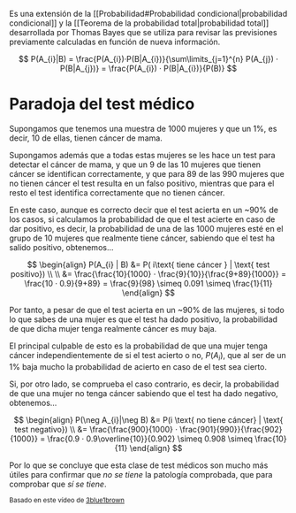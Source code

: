
Es una extensión de la [[Probabilidad#Probabilidad condicional|probabilidad condicional]] y la [[Teorema de la probabilidad total|probabilidad total]] desarrollada por Thomas Bayes que se utiliza para revisar las previsiones previamente calculadas en función de nueva información.

$$
P(A_{i}|B) = \frac{P(A_{i})·P(B|A_{i})}{\sum\limits_{j=1}^{n} P(A_{j}) · P(B|A_{j})} = \frac{P(A_{i}) · P(B|A_{i})}{P(B)}
$$

# Paradoja del test médico

Supongamos que tenemos una muestra de 1000 mujeres y que un 1%, es decir, 10 de ellas, tienen cáncer de mama. 

Supongamos además que a todas estas mujeres se les hace un test para detectar el cáncer de mama, y que un 9 de las 10 mujeres que tienen cáncer se identifican correctamente, y que para 89 de las 990 mujeres que no tienen cáncer el test resulta en un falso positivo, mientras que para el resto el test identifica correctamente que no tienen cáncer.

En este caso, aunque es correcto decir que el test acierta en un ~90% de los casos, si calculamos la probabilidad de que el test acierte en caso de dar positivo, es decir, la probabilidad de una de las 1000 mujeres esté en el grupo de 10 mujeres que realmente tiene cáncer, sabiendo que el test ha salido positivo, obtenemos...

$$
\begin{align}
P(A_{i} | B) &= P( i\text{ tiene cáncer } | \text{ test positivo}) \\ \\
&= \frac{\frac{10}{1000} · \frac{9}{10}}{\frac{9+89}{1000}} = \frac{10 · 0.9}{9+89} = \frac{9}{98} \simeq 0.091 \simeq \frac{1}{11}
\end{align}
$$

Por tanto, a pesar de que el test acierta en un ~90% de las mujeres, si todo lo que sabes de una mujer es que el test ha dado positivo, la probabilidad de que dicha mujer tenga realmente cáncer es muy baja.

El principal culpable de esto es la probabilidad de que una mujer tenga cáncer independientemente de si el test acierto o no, $P(A_i)$, que al ser de un 1% baja mucho la probabilidad de acierto en caso de el test sea cierto.

Si, por otro lado, se comprueba el caso contrario, es decir, la probabilidad de que una mujer no tenga cáncer sabiendo que el test ha dado negativo, obtenemos...

$$
\begin{align}
P(\neg A_{i}|\neg B) &= P(i \text{ no tiene cáncer} | \text{ test negativo}) \\
&= \frac{\frac{900}{1000} · \frac{901}{990}}{\frac{902}{1000}} = \frac{0.9 · 0.9\overline{10}}{0.902} \simeq 0.908 \simeq \frac{10}{11}
\end{align}
$$

Por lo que se concluye que esta clase de test médicos son mucho más útiles para confirmar que *no se tiene* la patología comprobada, que para comprobar que *sí se tiene*.

<small>
Basado en este vídeo de <a href="https://www.youtube.com/watch?v=lG4VkPoG3ko">3blue1brown</a>
</small>